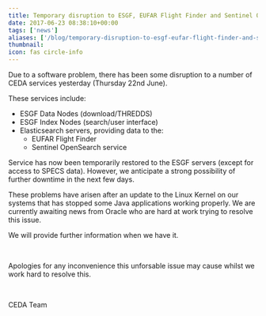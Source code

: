 ```yaml
---
title: Temporary disruption to ESGF, EUFAR Flight Finder and Sentinel OpenSearch services
date: 2017-06-23 08:38:10+00:00
tags: ['news']
aliases: ['/blog/temporary-disruption-to-esgf-eufar-flight-finder-and-sentinel-opensearch-services']
thumbnail: 
icon: fas circle-info
---
```

Due to a software problem, there has been some disruption to a number of CEDA services yesterday (Thursday 22nd June).   
  
These services include:


* ESGF Data Nodes (download/THREDDS)
* ESGF Index Nodes (search/user interface)
* Elasticsearch servers, providing data to the:
	+ EUFAR Flight Finder
	+ Sentinel OpenSearch service


Service has now been temporarily restored to the ESGF servers (except for access to SPECS data). However, we anticipate a strong possibility of further downtime in the next few days.


These problems have arisen after an update to the Linux Kernel on our systems that has stopped some Java applications working properly. We are currently awaiting news from Oracle who are hard at work trying to resolve this issue.


We will provide further information when we have it.


 


Apologies for any inconvenience this unforsable issue may cause whilst we work hard to resolve this.


 


CEDA Team

